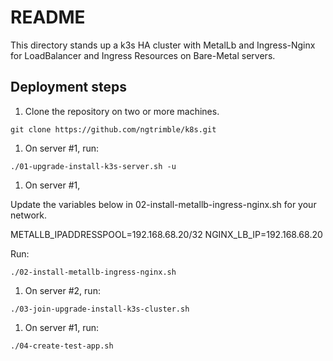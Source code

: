 # README

This directory stands up a k3s HA cluster with MetalLb and Ingress-Nginx for LoadBalancer and Ingress Resources on 
Bare-Metal servers. 

## Deployment steps

1. Clone the repository on two or more machines.
  
  ```shell
  git clone https://github.com/ngtrimble/k8s.git
  ```
  
1. On server #1, run:
  
  ```shell
  ./01-upgrade-install-k3s-server.sh -u
  ```
  
1. On server #1,
  
  Update the variables below in 02-install-metallb-ingress-nginx.sh for your network.
  
  METALLB_IPADDRESSPOOL=192.168.68.20/32
  NGINX_LB_IP=192.168.68.20
  
  Run:
  
  ```shell
  ./02-install-metallb-ingress-nginx.sh
  ```
  
1. On server #2, run:
  
  ```shell
  ./03-join-upgrade-install-k3s-cluster.sh
  ```
  
1. On server #1, run:
  
  ```shell
  ./04-create-test-app.sh
  ```
  
